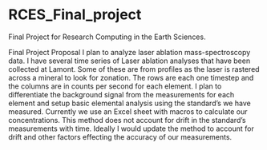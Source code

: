 # RCES_Final_project
Final Project for Research Computing in the Earth Sciences.

Final Project Proposal
I plan to analyze laser ablation mass-spectroscopy data. I have several time series of Laser ablation analyses that have been collected at Lamont. Some of these are from profiles as the laser is rastered across a mineral to look for zonation.
The rows are each one timestep and the columns are in counts per second for each element. I plan to differentiate the background signal from the measurements for each element and setup basic elemental analysis using the standard’s we have measured. Currently we use an Excel sheet with macros to calculate our concentrations. This method does not account for drift in the standard’s measurements with time. Ideally I would update the method to account for drift and other factors effecting the accuracy of our measurements.


 
